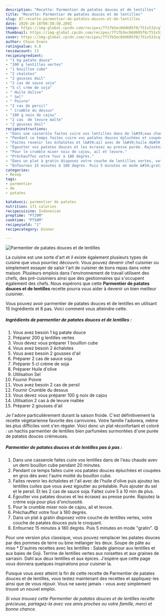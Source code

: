 ```yaml
---
description: "Recette: Parmentier de patates douces et de lentilles"
title: "Recette: Parmentier de patates douces et de lentilles"
slug: 87-recette-parmentier-de-patates-douces-et-de-lentilles
date: 2020-10-16T08:58:50.289Z
image: https://img-global.cpcdn.com/recipes/7f1fb3ec0dd605f0/751x532cq70/parmentier-de-patates-douces-et-de-lentilles-photo-principale-de-la-recette.jpg
thumbnail: https://img-global.cpcdn.com/recipes/7f1fb3ec0dd605f0/751x532cq70/parmentier-de-patates-douces-et-de-lentilles-photo-principale-de-la-recette.jpg
cover: https://img-global.cpcdn.com/recipes/7f1fb3ec0dd605f0/751x532cq70/parmentier-de-patates-douces-et-de-lentilles-photo-principale-de-la-recette.jpg
author: Chase Evans
ratingvalue: 4.8
reviewcount: 13
recipeingredient:
- "1 kg patate douce"
- "200 g lentilles vertes"
- "1 bouillon cube"
- "2 chalotes"
- "2 gousses dail"
- "2 cas de sauce soja"
- "5 cl crme de soja"
- " Huile dolive"
- " Sel"
- " Poivre"
- "2 cas de persil"
- " Crumble du dessus"
- "100 g noix de cajou"
- "2 cas  de levure malte"
- "2 gousses dail"
recipeinstructions:
- "Dans une casserole faites cuire vos lentilles dans de l&#39;eau chaude avev un demi bouillon cube pendant 20 minutes."
- "Pendant ce temps faites cuire vos patates douces épluchées et coupées en gros dés avec l&#39;autre moitié du bouillon cube."
- "Faites revenir les échalotes et l&#39;ail avec de l&#39;huile d&#39;olive puis ajoutez les lentilles cuites que vous avez égoutter au préalable. Puis ajouter du sel et le persil. Et les 2 cas de sauce soja. Faitez cuire 5 à 10 min de plus."
- "Égoutter vos patates douces et les écrasez au presse purée. Rajoutez la crème soja pour plus d&#39;onctuosité."
- "Pour le crumble mixer noix de cajou, ail et levure."
- "Préchauffez votre four à 180 degrés."
- "Dans un plat à gratin disposez votre couche de lentilles vertes, votre couche de patates douces puis le croquant."
- "Enfournez 15 minutes à 180 degrés. Puis 5 minutes en mode &#34;gratin&#34;. 😋"
categories:
- Resep
tags:
- parmentier
- de
- patates

katakunci: parmentier de patates 
nutrition: 171 calories
recipecuisine: Indonesian
preptime: "PT29M"
cooktime: "PT58M"
recipeyield: "1"
recipecategory: Dinner

---
```



![Parmentier de patates douces et de lentilles](https://img-global.cpcdn.com/recipes/7f1fb3ec0dd605f0/751x532cq70/parmentier-de-patates-douces-et-de-lentilles-photo-principale-de-la-recette.jpg)

La cuisine est une sorte d'art et il existe également plusieurs types de cuisine que vous pourriez découvrir. Vous pouvez devenir chef cuisinier ou simplement essayer de saisir l'art de cuisiner de bons repas dans votre maison. Plusieurs emplois dans l'environnement de travail utilisent des chefs, des pré-cuisiniers ainsi que des gestionnaires qui s'occupent également des chefs. Nous espérons que cette <strong> Parmentier de patates douces et de lentilles </strong> recette pourra vous aider à devenir un bien meilleur cuisinier.

<!--inarticleads1-->

Vous pouvez avoir parmentier de patates douces et de lentilles en utilisant 15 Ingrédients et 8 pas. Voici comment vous atteindre cette.

##### Ingrédients de parmentier de patates douces et de lentilles :

1. Vous avez besoin 1 kg patate douce
1. Préparer 200 g lentilles vertes
1. Vous devez vous préparer 1 bouillon cube
1. Vous avez besoin 2 échalotes
1. Vous avez besoin 2 gousses d&#39;ail
1. Préparer 2 cas de sauce soja
1. Préparer 5 cl crème de soja
1. Préparer  Huile d&#39;olive
1. Utilisation  Sel
1. Fournir  Poivre
1. Vous avez besoin 2 cas de persil
1. Fournir  Crumble du dessus
1. Vous devez vous préparer 100 g noix de cajou
1. Utilisation 2 cas à de levure maltée
1. Préparer 2 gousses d&#39;ail


Je l&#39;adore particulièrement durant la saison froide. C&#39;est définitivement la recette végétarienne favorite des carnivores. Votre famille l&#39;adorera, même les plus difficiles vont s&#39;en régaler. Voici donc un plat réconfortant et coloré : un hachis parmentier de lentilles bien parfumées surmontées d&#39;une purée de patates douces crémeuses. 

<!--inarticleads2-->

##### Parmentier de patates douces et de lentilles pas à pas :

1. Dans une casserole faites cuire vos lentilles dans de l&#39;eau chaude avev un demi bouillon cube pendant 20 minutes.
1. Pendant ce temps faites cuire vos patates douces épluchées et coupées en gros dés avec l&#39;autre moitié du bouillon cube.
1. Faites revenir les échalotes et l&#39;ail avec de l&#39;huile d&#39;olive puis ajoutez les lentilles cuites que vous avez égoutter au préalable. Puis ajouter du sel et le persil. Et les 2 cas de sauce soja. Faitez cuire 5 à 10 min de plus.
1. Égoutter vos patates douces et les écrasez au presse purée. Rajoutez la crème soja pour plus d&#39;onctuosité.
1. Pour le crumble mixer noix de cajou, ail et levure.
1. Préchauffez votre four à 180 degrés.
1. Dans un plat à gratin disposez votre couche de lentilles vertes, votre couche de patates douces puis le croquant.
1. Enfournez 15 minutes à 180 degrés. Puis 5 minutes en mode &#34;gratin&#34;. 😋


Pour une version plus classique, vous pouvez remplacer les patates douces par des pommes de terre ou bine mélanger les deux. Soupe de pâte au miso * D&#39;autres recettes avec les lentilles : Salade glamour aux lentilles et aux baies de Goji. Terrine de lentilles vertes aux noisettes et aux graines de sarrasin. Dahl aux deux lentilles et aux épices. J&#39;espère que cette page vous donnera quelques inspirations pour cuisiner la. 

<!--inarticleads1-->

<p>
Puisque vous avez atteint la fin de cette recette de Parmentier de patates douces et de lentilles, vous testez maintenant des recettes et appliquez-les ainsi que de vous réjouir. Vous ne savez jamais - vous avez simplement trouvé un nouvel emploi.
</p>

<p>
<i>Si vous trouvez cette Parmentier de patates douces et de lentilles recette précieuse, partagez-la avec vos amis proches ou votre famille, merci et bonne chance.</i>
</p>
